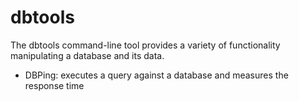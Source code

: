 dbtools
=======

The dbtools command-line tool provides a variety of functionality manipulating a database and its data.

* DBPing: executes a query against a database and measures the response time
